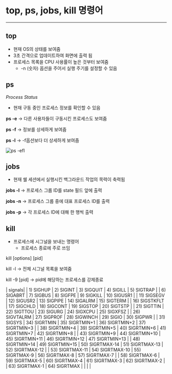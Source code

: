 # top, ps, jobs, kill 명령어
---


## top
* 현재 OS의 상태를 보여줌
* 3초 간격으로 업데이트하여 화면에 출력 됨
* 프로세스 목록을 CPU 사용률이 높은 것부터 보여줌
   * -n (숫자) 옵션을 주어서 실행 주기를 설정할 수 있음


## ps
_Process Status_
* 현재 구동 중인 프로세스 정보를 확인할 수 있음

__ps -e__ -> 다른 사용자들이 구동시킨 프로세스도 보여줌

__ps -f__ -> 정보를 상세하게 보여줌

__ps -l__ -> -f옵션보다 더 상세하게 보여줌 

![ps -efl](https://github.com/haeseong6/Open-Source-SW/assets/133829902/7433be55-5c49-485f-82f2-33806f7fa933)

## jobs
* 현재 쉘 세션에서 실행시킨 백그라운드 작업의 목력이 축력됨

__jobs -l__ -> 프로세스 그룹 ID를 state 필드 앞에 출력

__jobs -n__ -> 프로세스 그룹 중에 대표 프로세스 ID를 출력

__jobs -p__ -> 각 프로세스 ID에 대해 한 행씩 출력


## kill
* 프로세스에 시그널을 보내는 명령어
  * 프로세스 종료에 주로 쓰임

kill [options] [pid]

kill -l -> 전체 시그널 목록을 보여줌

kill -9 [pid] -> pid에 해당하는 프로세스를 강제종료

| signals|
| 1) SIGHUP   |    2) SIGINT    |   3) SIGQUIT  |    4) SIGILL    |   5) SIGTRAP |
| 6) SIGABRT    |  7) SIGBUS    |   8) SIGFPE    |   9) SIGKILL   |  10) SIGUSR1 |
| 11) SIGSEGV    | 12) SIGUSR2   |  13) SIGPIPE   |  14) SIGALRM  |   15) SIGTERM |
| 16) SIGSTKFLT  | 17) SIGCHLD   |  18) SIGCONT  |   19) SIGSTOP  |   20) SIGTSTP |
| 21) SIGTTIN   |  22) SIGTTOU   |  23) SIGURG   |   24) SIGXCPU  |   25) SIGXFSZ |
| 26) SIGVTALRM  | 27) SIGPROF   |  28) SIGWINCH  |  29) SIGIO    |   30) SIGPWR |
| 31) SIGSYS    |  34) SIGRTMIN  |  35) SIGRTMIN+1 | 36) SIGRTMIN+2 | 37) SIGRTMIN+3 |
| 38) SIGRTMIN+4 | 39) SIGRTMIN+5 | 40) SIGRTMIN+6 | 41) SIGRTMIN+7 | 42) SIGRTMIN+8 |
| 43) SIGRTMIN+9 | 44) SIGRTMIN+10 | 45) SIGRTMIN+11 | 46) SIGRTMIN+12 | 47) SIGRTMIN+13 |
| 48) SIGRTMIN+14 | 49) SIGRTMIN+15 | 50) SIGRTMAX-14 | 51) SIGRTMAX-13 | 52) SIGRTMAX-12 |
| 53) SIGRTMAX-11 | 54) SIGRTMAX-10 | 55) SIGRTMAX-9 | 56) SIGRTMAX-8 | 57) SIGRTMAX-7 |
| 58) SIGRTMAX-6 | 59) SIGRTMAX-5  | 60) SIGRTMAX-4 | 61) SIGRTMAX-3 | 62) SIGRTMAX-2 |
| 63) SIGRTMAX-1 | 64) SIGRTMAX  |  |   |   |
